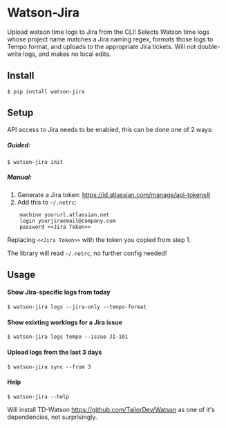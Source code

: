 # Watson-Jira

Upload watson time logs to Jira from the CLI! Selects Watson time logs whose project name matches
a Jira naming regex, formats those logs to Tempo format, and uploads to the appropriate Jira tickets.
Will not double-write logs, and makes no local edits.

## Install

`$ pip install watson-jira`


## Setup

API access to Jira needs to be enabled, this can be done one of 2 ways:

##### Guided:

`$ watson-jira init`

##### Manual:

1. Generate a Jira token: https://id.atlassian.com/manage/api-tokens#
2. Add this to `~/.netrc`:
```
	machine yoururl.atlassian.net
	login yourjiraemail@company.com
	password <<Jira Token>>
```
Replacing `<<Jira Token>>` with the token you copied from step 1.

The library will read `~/.netrc`, no further config needed!


## Usage

#### Show Jira-specific logs from today

`$ watson-jira logs --jira-only --tempo-format`


#### Show exixting worklogs for a Jira issue

`$ watson-jira logs tempo --issue JI-101`


#### Upload logs from the last 3 days

`$ watson-jira sync --from 3`


#### Help

`$ watson-jira --help`


Will install TD-Watson https://github.com/TailorDev/Watson as one of it's dependencies, not surprisingly.
